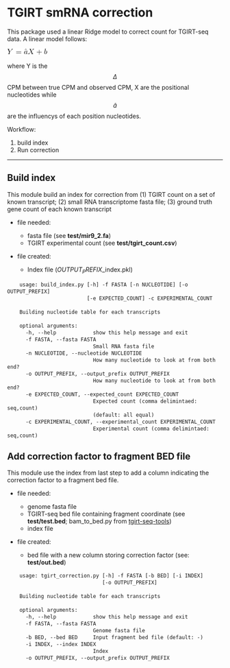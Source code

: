 # TGIRT smRNA correction #

This package used a linear Ridge model to correct count for TGIRT-seq data. A linear model follows:

![](https://raw.githubusercontent.com/wckdouglas/tgirt_smRNA_correction/master/img/linear_model.png?token=AGGQnE6rCxzOmhjEbdxH0VEkaRLlYCcSks5ZysD1wA%3D%3D)

where Y is the $$\Delta$$CPM between true CPM and observed CPM, X are the positional nucleotides while $$\hat{a}$$ are the influencys of each position nucleotides.


Workflow:

1. build index
2. Run correction 

---

## Build index ##

This module build an index for correction from (1) TGIRT count on a set of known transcript; (2) small RNA transcriptome fasta file; (3) ground truth gene count of each known transcript


* file needed:
	* fasta file (see **test/mir9_2.fa**)
	* TGIRT experimental count (see **test/tgirt_count.csv**)

* file created:
  * Index file ($OUTPUT_PREFIX$\_index.pkl)

```
	usage: build_index.py [-h] -f FASTA [-n NUCLEOTIDE] [-o OUTPUT_PREFIX]
						  [-e EXPECTED_COUNT] -c EXPERIMENTAL_COUNT

	Building nucleotide table for each transcripts

	optional arguments:
	  -h, --help            show this help message and exit
	  -f FASTA, --fasta FASTA
							Small RNA fasta file
	  -n NUCLEOTIDE, --nucleotide NUCLEOTIDE
							How many nucleotide to look at from both end?
	  -o OUTPUT_PREFIX, --output_prefix OUTPUT_PREFIX
							How many nucleotide to look at from both end?
	  -e EXPECTED_COUNT, --expected_count EXPECTED_COUNT
							Expected count (comma delimintaed: seq,count)
							(default: all equal)
	  -c EXPERIMENTAL_COUNT, --experimental_count EXPERIMENTAL_COUNT
							Experimental count (comma delimintaed: seq,count)
```


## Add correction factor to fragment BED file ##

This module use the index from last step to add a column indicating the correction factor to a fragment bed file.

* file needed:
  * genome fasta file
  * TGIRT-seq bed file containing fragment coordinate (see **test/test.bed**; bam_to_bed.py from [tgirt-seq-tools](https://github.com/wckdouglas/tgirt_seq_tools))
  * index file 

* file created:
  * bed file with a new column storing correction factor  (see: **test/out.bed**)

```
	usage: tgirt_correction.py [-h] -f FASTA [-b BED] [-i INDEX]
							   [-o OUTPUT_PREFIX]

	Building nucleotide table for each transcripts

	optional arguments:
	  -h, --help            show this help message and exit
	  -f FASTA, --fasta FASTA
							Genome fasta file
	  -b BED, --bed BED     Input fragment bed file (default: -)
	  -i INDEX, --index INDEX
							Index
	  -o OUTPUT_PREFIX, --output_prefix OUTPUT_PREFIX
```

